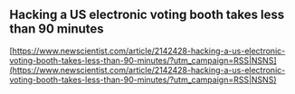 ## Hacking a US electronic voting booth takes less than 90 minutes
  
  [https://www.newscientist.com/article/2142428-hacking-a-us-electronic-voting-booth-takes-less-than-90-minutes/?utm_campaign=RSS|NSNS](https://www.newscientist.com/article/2142428-hacking-a-us-electronic-voting-booth-takes-less-than-90-minutes/?utm_campaign=RSS|NSNS)